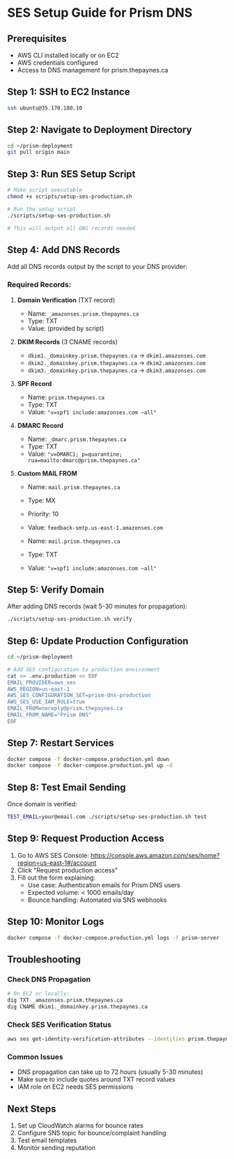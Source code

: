 # SES Setup Guide for Prism DNS

## Prerequisites
- AWS CLI installed locally or on EC2
- AWS credentials configured
- Access to DNS management for prism.thepaynes.ca

## Step 1: SSH to EC2 Instance
```bash
ssh ubuntu@35.170.180.10
```

## Step 2: Navigate to Deployment Directory
```bash
cd ~/prism-deployment
git pull origin main
```

## Step 3: Run SES Setup Script
```bash
# Make script executable
chmod +x scripts/setup-ses-production.sh

# Run the setup script
./scripts/setup-ses-production.sh

# This will output all DNS records needed
```

## Step 4: Add DNS Records
Add all DNS records output by the script to your DNS provider:

### Required Records:
1. **Domain Verification** (TXT record)
   - Name: `_amazonses.prism.thepaynes.ca`
   - Type: TXT
   - Value: (provided by script)

2. **DKIM Records** (3 CNAME records)
   - `dkim1._domainkey.prism.thepaynes.ca` → `dkim1.amazonses.com`
   - `dkim2._domainkey.prism.thepaynes.ca` → `dkim2.amazonses.com`
   - `dkim3._domainkey.prism.thepaynes.ca` → `dkim3.amazonses.com`

3. **SPF Record**
   - Name: `prism.thepaynes.ca`
   - Type: TXT
   - Value: `"v=spf1 include:amazonses.com ~all"`

4. **DMARC Record**
   - Name: `_dmarc.prism.thepaynes.ca`
   - Type: TXT
   - Value: `"v=DMARC1; p=quarantine; rua=mailto:dmarc@prism.thepaynes.ca"`

5. **Custom MAIL FROM**
   - Name: `mail.prism.thepaynes.ca`
   - Type: MX
   - Priority: 10
   - Value: `feedback-smtp.us-east-1.amazonses.com`
   
   - Name: `mail.prism.thepaynes.ca`
   - Type: TXT
   - Value: `"v=spf1 include:amazonses.com ~all"`

## Step 5: Verify Domain
After adding DNS records (wait 5-30 minutes for propagation):
```bash
./scripts/setup-ses-production.sh verify
```

## Step 6: Update Production Configuration
```bash
cd ~/prism-deployment

# Add SES configuration to production environment
cat >> .env.production << EOF
EMAIL_PROVIDER=aws_ses
AWS_REGION=us-east-1
AWS_SES_CONFIGURATION_SET=prism-dns-production
AWS_SES_USE_IAM_ROLE=true
EMAIL_FROM=noreply@prism.thepaynes.ca
EMAIL_FROM_NAME="Prism DNS"
EOF
```

## Step 7: Restart Services
```bash
docker compose -f docker-compose.production.yml down
docker compose -f docker-compose.production.yml up -d
```

## Step 8: Test Email Sending
Once domain is verified:
```bash
TEST_EMAIL=your@email.com ./scripts/setup-ses-production.sh test
```

## Step 9: Request Production Access
1. Go to AWS SES Console: https://console.aws.amazon.com/ses/home?region=us-east-1#/account
2. Click "Request production access"
3. Fill out the form explaining:
   - Use case: Authentication emails for Prism DNS users
   - Expected volume: < 1000 emails/day
   - Bounce handling: Automated via SNS webhooks

## Step 10: Monitor Logs
```bash
docker compose -f docker-compose.production.yml logs -f prism-server
```

## Troubleshooting

### Check DNS Propagation
```bash
# On EC2 or locally:
dig TXT _amazonses.prism.thepaynes.ca
dig CNAME dkim1._domainkey.prism.thepaynes.ca
```

### Check SES Verification Status
```bash
aws ses get-identity-verification-attributes --identities prism.thepaynes.ca --region us-east-1
```

### Common Issues
- DNS propagation can take up to 72 hours (usually 5-30 minutes)
- Make sure to include quotes around TXT record values
- IAM role on EC2 needs SES permissions

## Next Steps
1. Set up CloudWatch alarms for bounce rates
2. Configure SNS topic for bounce/complaint handling
3. Test email templates
4. Monitor sending reputation